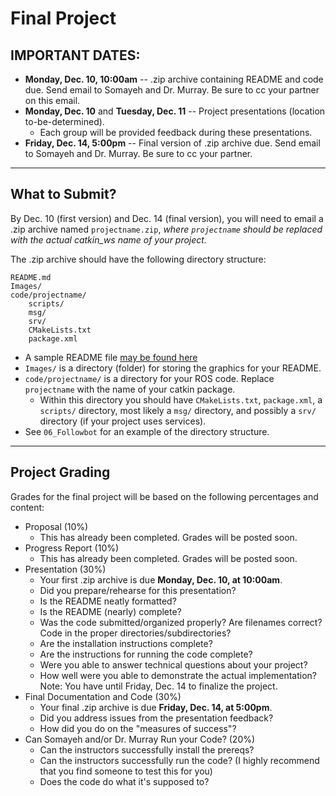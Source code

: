 # Final Project

## IMPORTANT DATES:
- **Monday, Dec. 10, 10:00am** -- .zip archive containing README and code due.  Send email  to Somayeh and Dr. Murray.  Be sure to cc your partner on this email.
- **Monday, Dec. 10** and **Tuesday, Dec. 11** -- Project presentations (location to-be-determined).
	- Each group will be provided feedback during these presentations.
- **Friday, Dec. 14, 5:00pm** -- Final version of .zip archive due.  Send email to Somayeh and Dr. Murray.  Be sure to cc your partner.

---

## What to Submit?
By Dec. 10 (first version) and Dec. 14 (final version), you will need to email a .zip archive named `projectname.zip`, *where `projectname` should be replaced with the actual catkin_ws name of your project.*
	
The .zip archive should have the following directory structure:	

```
README.md
Images/	
code/projectname/	
	scripts/
	msg/
	srv/
	CMakeLists.txt
	package.xml
```		

- A sample README file [may be found here](README_template_for_final_report.md)
- `Images/` is a directory (folder) for storing the graphics for your README.
- `code/projectname/` is a directory for your ROS code.  Replace `projectname` with the name of your catkin package.
	- Within this directory you should have `CMakeLists.txt`, `package.xml`, a `scripts/` directory, most likely a `msg/` directory, and possibly a `srv/` directory (if your project uses services).  
- See `06_Followbot` for an example of the directory structure.


---

## Project Grading

Grades for the final project will be based on the following percentages and content:

- Proposal (10%)
	- This has already been completed.  Grades will be posted soon.
- Progress Report (10%)
	- This has already been completed.  Grades will be posted soon.
- Presentation (30%)
	- Your first .zip archive is due **Monday, Dec. 10, at 10:00am**.
	- Did you prepare/rehearse for this presentation?
	- Is the README neatly formatted?
	- Is the README (nearly) complete?
	- Was the code submitted/organized properly?  Are filenames correct?  Code in the proper directories/subdirectories?
	- Are the installation instructions complete?
	- Are the instructions for running the code complete?
	- Were you able to answer technical questions about your project?
	- How well were you able to demonstrate the actual implementation?  Note: You have until Friday, Dec. 14 to finalize the project.
- Final Documentation and Code (30%)
	- Your final .zip archive is due **Friday, Dec. 14, at 5:00pm**.
	- Did you address issues from the presentation feedback?
	- How did you do on the "measures of success"?
- Can Somayeh and/or Dr. Murray Run your Code? (20%)
	- Can the instructors successfully install the prereqs?
	- Can the instructors successfully run the code?  (I highly recommend that you find someone to test this for you)
	- Does the code do what it's supposed to?
				
